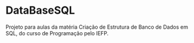 # DataBaseSQL
Projeto para aulas da matéria Criação de Estrutura de Banco de Dados em SQL, do curso de Programação pelo IEFP.
